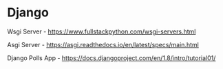 # Django

Wsgi Server - https://www.fullstackpython.com/wsgi-servers.html

Asgi Server - https://asgi.readthedocs.io/en/latest/specs/main.html

Django Polls App - https://docs.djangoproject.com/en/1.8/intro/tutorial01/
